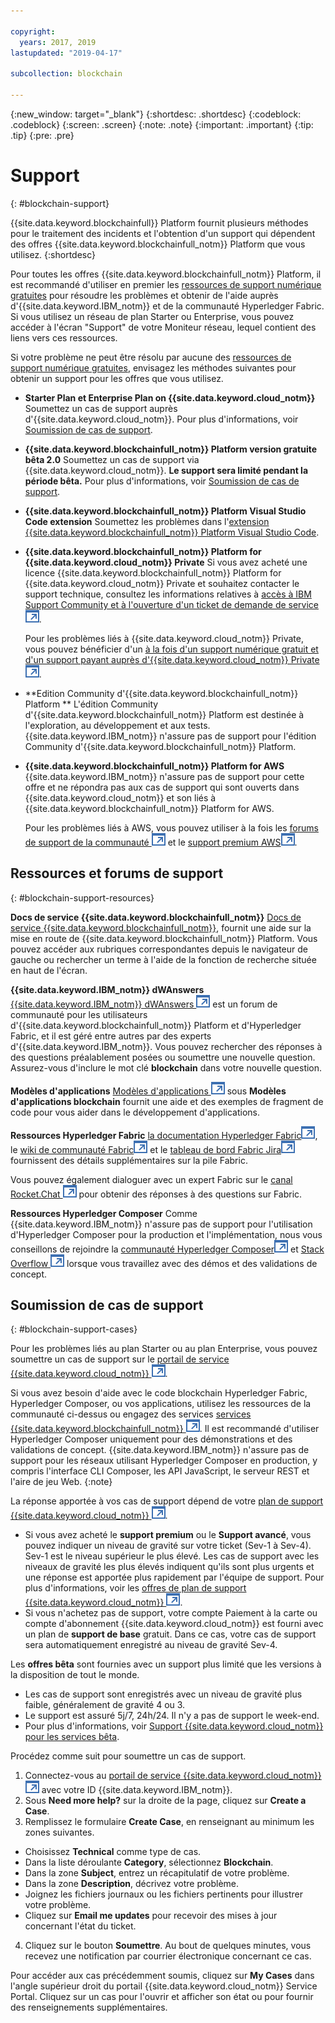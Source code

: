 ```yaml
---

copyright:
  years: 2017, 2019
lastupdated: "2019-04-17"

subcollection: blockchain

---
```


{:new_window: target="_blank"}
{:shortdesc: .shortdesc}
{:codeblock: .codeblock}
{:screen: .screen}
{:note: .note}
{:important: .important}
{:tip: .tip}
{:pre: .pre}

# Support
{: #blockchain-support}

{{site.data.keyword.blockchainfull}} Platform fournit plusieurs méthodes pour le traitement des incidents et l'obtention d'un support qui dépendent des offres {{site.data.keyword.blockchainfull_notm}} Platform que vous utilisez.
{:shortdesc}

Pour toutes les offres {{site.data.keyword.blockchainfull_notm}} Platform, il est recommandé d'utiliser en premier les [ressources de support numérique gratuites](/docs/services/blockchain/ibmblockchain_support.html#blockchain-support-resources) pour résoudre les problèmes et obtenir de l'aide auprès d'{{site.data.keyword.IBM_notm}} et de la communauté Hyperledger Fabric. Si vous utilisez un réseau de plan Starter ou Enterprise, vous pouvez accéder à l'écran "Support" de votre Moniteur réseau, lequel contient des liens vers ces ressources.

Si votre problème ne peut être résolu par aucune des [ressources de support numérique gratuites](/docs/services/blockchain/ibmblockchain_support.html#blockchain-support-resources), envisagez les méthodes suivantes pour obtenir un support pour les offres que vous utilisez.
- **Starter Plan et Enterprise Plan on {{site.data.keyword.cloud_notm}}**
  Soumettez un cas de support auprès d'{{site.data.keyword.cloud_notm}}. Pour plus d'informations, voir [Soumission de cas de support](/docs/services/blockchain/ibmblockchain_support.html#blockchain-support-cases).

- **{{site.data.keyword.blockchainfull_notm}} Platform version gratuite bêta 2.0**
  Soumettez un cas de support via {{site.data.keyword.cloud_notm}}. **Le support sera limité pendant la période bêta.** Pour plus d'informations, voir [Soumission de cas de support](/docs/services/blockchain/ibmblockchain_support.html#blockchain-support-cases).

- **{{site.data.keyword.blockchainfull_notm}} Platform Visual Studio Code extension**
    Soumettez les problèmes dans l'[extension {{site.data.keyword.blockchainfull_notm}} Platform Visual Studio Code](https://github.com/IBM-Blockchain/blockchain-vscode-extension/issues "{{site.data.keyword.blockchainfull_notm}} Extension Platform Visual Studio Code").

- **{{site.data.keyword.blockchainfull_notm}} Platform for {{site.data.keyword.cloud_notm}} Private**
  Si vous avez acheté une licence {{site.data.keyword.blockchainfull_notm}} Platform for {{site.data.keyword.cloud_notm}} Private et souhaitez contacter le support technique, consultez  les informations relatives à  [accès à IBM Support Community et à l'ouverture d'un ticket de demande de service ![Icône de lien externe](images/external_link.svg "Icône de lien externe")](http://www.ibm.com/support/docview.wss?uid=ibm10740041 "{{site.data.keyword.blockchainfull_notm}} Platform for {{site.data.keyword.cloud_notm}} Private Support").

  Pour les problèmes liés à {{site.data.keyword.cloud_notm}} Private, vous pouvez bénéficier d'un [à la fois d'un support numérique gratuit et d'un support payant auprès d'{{site.data.keyword.cloud_notm}} Private ![Icône de lien externe](images/external_link.svg "Icône de lien externe")](https://www.ibm.com/developerworks/community/blogs/fe25b4ef-ea6a-4d86-a629-6f87ccf4649e/entry/Learn_more_about_IBM_Cloud_Private_Support?lang=en_us "IBM Cloud Private Support").

- **Edition Community d'{{site.data.keyword.blockchainfull_notm}} Platform **
  L'édition Community d'{{site.data.keyword.blockchainfull_notm}} Platform est destinée à l'exploration, au développement et aux tests. {{site.data.keyword.IBM_notm}} n'assure pas de support pour l'édition Community d'{{site.data.keyword.blockchainfull_notm}} Platform.

- **{{site.data.keyword.blockchainfull_notm}} Platform for AWS**
  {{site.data.keyword.IBM_notm}} n'assure pas de support pour cette offre et ne répondra pas aux cas de support qui sont ouverts dans {{site.data.keyword.cloud_notm}} et son liés à {{site.data.keyword.blockchainfull_notm}} Platform for AWS.

  Pour les problèmes liés à AWS, vous pouvez utiliser à la fois les [forums de support de la communauté ![Icône de lien externe](images/external_link.svg "Icône de lien externe")](https://forums.aws.amazon.com/index.jspa "forums de support de la communauté AWS") et le [support premium AWS![Icône de lien externe](images/external_link.svg "Icône de lien externe")](https://aws.amazon.com/premiumsupport/ "support premium AWS").

## Ressources et forums de support
{: #blockchain-support-resources}

**Docs de service {{site.data.keyword.blockchainfull_notm}}**
  [Docs de service {{site.data.keyword.blockchainfull_notm}}](/docs/services/blockchain/index.html#get-started-ibp), fournit une aide sur la mise en route de {{site.data.keyword.blockchainfull_notm}} Platform. Vous pouvez accéder aux rubriques correspondantes depuis le navigateur de gauche ou rechercher un terme à l'aide de la fonction de recherche située en haut de l'écran.

**{{site.data.keyword.IBM_notm}} dWAnswers**
  [{{site.data.keyword.IBM_notm}} dWAnswers ![Icône de lien externe](images/external_link.svg "Icône de lien externe")](https://developer.ibm.com/answers/smartspace/blockchain/index.html "Questions and answers in the Blockchain space") est un forum de communauté pour les utilisateurs d'{{site.data.keyword.blockchainfull_notm}} Platform et d'Hyperledger Fabric, et il est géré entre autres par des experts d'{{site.data.keyword.IBM_notm}}. Vous pouvez rechercher des réponses à des questions préalablement posées ou soumettre une nouvelle question. Assurez-vous d'inclure le mot clé **blockchain** dans votre nouvelle question.

**Modèles d'applications**
[Modèles d'applications ![Icône de lien externe](images/external_link.svg "Icône de lien externe")](https://github.com/ibm-blockchain "Modèles d'applications IBM Blockchain") sous **Modèles d'applications blockchain** fournit une aide et des exemples de fragment de code pour vous aider dans le développement d'applications.

**Ressources Hyperledger Fabric**
  [la documentation Hyperledger Fabric![Icône de lien externe](images/external_link.svg "External link icon")](https://hyperledger-fabric.readthedocs.io/en/release-1.4/ "Hyperledger Fabric"), le [wiki de communauté Fabric![Icône de lien externe](images/external_link.svg "Icône de lien externe")](https://wiki.hyperledger.org/display/fabric "Wiki de communauté Fabric") et le [tableau de bord Fabric Jira![Icône de lien externe](images/external_link.svg "Icône de lien externe")](https://jira.hyperledger.org/secure/Dashboard.jspa?selectPageId=10104 "Tableau de bord Fabric Jira") fournissent des détails supplémentaires sur la pile Fabric.

  Vous pouvez également dialoguer avec un expert Fabric sur le [canal Rocket.Chat ![Icône de lien externe](images/external_link.svg "Icône de lien externe")](https://chat.hyperledger.org/channel/fabric "Canal Fabric Rocket.Chat") pour obtenir des réponses à des questions sur Fabric.

**Ressources Hyperledger Composer**
Comme {{site.data.keyword.IBM_notm}} n'assure pas de support pour l'utilisation d'Hyperledger Composer pour la production et l'implémentation, nous vous conseillons de rejoindre la [communauté Hyperledger Composer![Icône de lien externe](images/external_link.svg "Icône de lien externe")](https://chat.hyperledger.org/channel/composer "Communauté Hyperledger Composer") et [Stack Overflow ![Icône de lien externe](images/external_link.svg "Icône de lien externe")](https://stackoverflow.com/questions/tagged/hyperledger-composer "Questions Stack Overflow marquées [hyperleder-composer]") lorsque vous travaillez avec des démos et des validations de concept.

## Soumission de cas de support
{: #blockchain-support-cases}

Pour les problèmes liés au plan Starter ou au plan Enterprise, vous pouvez soumettre un cas de support sur le [portail de service {{site.data.keyword.cloud_notm}} ![Icône de lien externe](images/external_link.svg "Icône de lien externe")](https://cloud.ibm.com/unifiedsupport/supportcenter "Support").

Si vous avez besoin d'aide avec le code blockchain Hyperledger Fabric, Hyperledger Composer, ou vos applications, utilisez les ressources de la communauté ci-dessus ou engagez des services [ services {{site.data.keyword.blockchainfull_notm}} ![Icône de lien externe](images/external_link.svg "Icône de lien externe")](https://www.ibm.com/blockchain/services "Turn your blockchain strategy into business outcomes with {{site.data.keyword.blockchainfull_notm}} Services"). Il est recommandé d'utiliser Hyperledger Composer uniquement pour des démonstrations et des validations de concept. {{site.data.keyword.IBM_notm}} n'assure pas de support pour les réseaux utilisant Hyperledger Composer en production, y compris l'interface CLI Composer, les API JavaScript, le serveur REST et l'aire de jeu Web.
{:note}

La réponse apportée à vos cas de support dépend de votre [plan de support {{site.data.keyword.cloud_notm}} ![Icône de lien externe](images/external_link.svg "Icône de lien externe")](https://cloud.ibm.com/docs/get-support/index.html#support-plans "Plans de support").

- Si vous avez acheté le **support premium** ou le **Support avancé**, vous pouvez indiquer un niveau de gravité sur votre ticket (Sev-1 à Sev-4). Sev-1 est le niveau supérieur le plus élevé. Les cas de support avec les niveaux de gravité les plus élevés indiquent qu'ils sont plus urgents et une réponse est apportée plus rapidement par l'équipe de support. Pour plus d'informations, voir les [offres de plan de support {{site.data.keyword.cloud_notm}} ![Icône de lien externe](images/external_link.svg "Icône de lien externe")](https://cloud.ibm.com/docs/get-support/index.html#support-plans "Plans de support").  
- Si vous n'achetez pas de support, votre compte Paiement à la carte ou compte d'abonnement
{{site.data.keyword.cloud_notm}} est fourni avec un plan de **support de base** gratuit. Dans ce cas, votre cas de support sera automatiquement enregistré au niveau de gravité Sev-4.

Les **offres bêta** sont fournies avec un support plus limité que les versions à la disposition de tout le monde.
- Les cas de support sont enregistrés avec un niveau de gravité plus faible, généralement de gravité 4 ou 3.
- Le support est assuré 5j/7, 24h/24. Il n'y a pas de support le week-end.
- Pour plus d'informations, voir [Support {{site.data.keyword.cloud_notm}} pour les services bêta](https://cloud.ibm.com/docs/get-support/servicessupport.html#support-different-services "Service bêta {{site.data.keyword.IBM_notm}}").

Procédez comme suit pour soumettre un cas de support.

1. Connectez-vous au [portail de service {{site.data.keyword.cloud_notm}} ![Icône de lien externe](images/external_link.svg "Icône de lien externe")](https://cloud.ibm.com/unifiedsupport/supportcenter "Support") avec votre ID {{site.data.keyword.IBM_notm}}.
2. Sous **Need more help?** sur la droite de la page, cliquez sur **Create a Case**.
3. Remplissez le formulaire **Create Case**, en renseignant au minimum les zones suivantes.
  - Choisissez **Technical** comme type de cas.
  - Dans la liste déroulante **Category**, sélectionnez **Blockchain**.
  - Dans la zone **Subject**, entrez un récapitulatif de votre problème.
  - Dans la zone **Description**, décrivez votre problème.
  - Joignez les fichiers journaux ou les fichiers pertinents pour illustrer votre problème.
  - Cliquez sur **Email me updates** pour recevoir des mises à jour concernant l'état du ticket.
4. Cliquez sur le bouton **Soumettre**.  Au bout de quelques minutes, vous recevez une notification par courrier électronique concernant ce cas.

Pour accéder aux cas précédemment soumis, cliquez sur **My Cases** dans l'angle supérieur droit du portail {{site.data.keyword.cloud_notm}} Service Portal. Cliquez sur un cas pour l'ouvrir et afficher son état ou pour fournir des renseignements supplémentaires.

